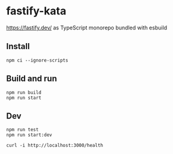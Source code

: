 # fastify-kata

https://fastify.dev/ as TypeScript monorepo bundled with esbuild

## Install

```console
npm ci --ignore-scripts
```

## Build and run
```console
npm run build
npm run start
```


## Dev

```console
npm run test
npm run start:dev
```
```console
curl -i http://localhost:3000/health
```
